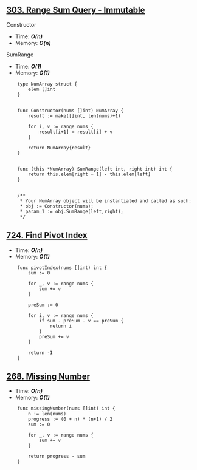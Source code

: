 ## [303. Range Sum Query - Immutable](https://leetcode.com/problems/range-sum-query-immutable/)

Constructor
- Time: ***O(n)***
- Memory: ***O(n)***

SumRange
- Time: ***O(1)***
- Memory: ***O(1)***

```golang
    type NumArray struct {
        elem []int
    }
    
    
    func Constructor(nums []int) NumArray {
        result := make([]int, len(nums)+1)
    
        for i, v := range nums {
            result[i+1] = result[i] + v
        }
    
        return NumArray{result}
    }
    
    
    func (this *NumArray) SumRange(left int, right int) int {
        return this.elem[right + 1] - this.elem[left]
    }
    
    
    /**
     * Your NumArray object will be instantiated and called as such:
     * obj := Constructor(nums);
     * param_1 := obj.SumRange(left,right);
     */
```



## [724. Find Pivot Index](https://leetcode.com/problems/find-pivot-index/description/)

- Time: ***O(n)***
- Memory: ***O(1)***

```golang
    func pivotIndex(nums []int) int {
        sum := 0
        
        for _, v := range nums {
            sum += v
        }
    
        preSum := 0
    
        for i, v := range nums {
            if sum - preSum - v == preSum {
                return i
            }
            preSum += v
        }
    
        return -1
    }
```



## [268. Missing Number](https://leetcode.com/problems/missing-number/)

- Time: ***O(n)***
- Memory: ***O(1)***

```golang
    func missingNumber(nums []int) int {
        n := len(nums)
        progress := (0 + n) * (n+1) / 2
        sum := 0
    
        for _, v := range nums {
            sum += v
        }
    
        return progress - sum
    }
```